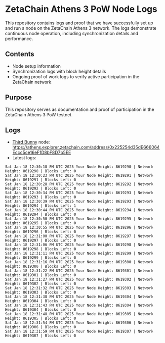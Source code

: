 # ZetaChain Athens 3 PoW Node Logs
This repository contains logs and proof that we have successfully set up and run a node on the ZetaChain Athens 3 network. The logs demonstrate continuous node operation, including synchronization details and performance.

## Contents
- Node setup information
- Synchronization logs with block height details
- Ongoing proof of work logs to verify active participation in the ZetaChain network

## Purpose
This repository serves as documentation and proof of participation in the ZetaChain Athens 3 PoW testnet.

## Logs

- [Third Bunny](https://thirdbunny.xyz/) node: https://athens.explorer.zetachain.com/address/0x225254d35dE666064Eccc5ce16eF1D8bF8D7b5EE
- Latest logs:
```
Sat Jan 18 12:30:18 PM UTC 2025 Your Node Height: 8619290 | Network Height: 8619290 | Blocks Left: 0
Sat Jan 18 12:30:23 PM UTC 2025 Your Node Height: 8619291 | Network Height: 8619291 | Blocks Left: 0
Sat Jan 18 12:30:28 PM UTC 2025 Your Node Height: 8619292 | Network Height: 8619292 | Blocks Left: 0
Sat Jan 18 12:30:34 PM UTC 2025 Your Node Height: 8619293 | Network Height: 8619293 | Blocks Left: 0
Sat Jan 18 12:30:39 PM UTC 2025 Your Node Height: 8619293 | Network Height: 8619294 | Blocks Left: 1
Sat Jan 18 12:30:44 PM UTC 2025 Your Node Height: 8619294 | Network Height: 8619294 | Blocks Left: 0
Sat Jan 18 12:30:50 PM UTC 2025 Your Node Height: 8619295 | Network Height: 8619295 | Blocks Left: 0
Sat Jan 18 12:30:55 PM UTC 2025 Your Node Height: 8619296 | Network Height: 8619296 | Blocks Left: 0
Sat Jan 18 12:31:00 PM UTC 2025 Your Node Height: 8619297 | Network Height: 8619297 | Blocks Left: 0
Sat Jan 18 12:31:06 PM UTC 2025 Your Node Height: 8619298 | Network Height: 8619298 | Blocks Left: 0
Sat Jan 18 12:31:11 PM UTC 2025 Your Node Height: 8619299 | Network Height: 8619299 | Blocks Left: 0
Sat Jan 18 12:31:16 PM UTC 2025 Your Node Height: 8619300 | Network Height: 8619300 | Blocks Left: 0
Sat Jan 18 12:31:22 PM UTC 2025 Your Node Height: 8619301 | Network Height: 8619301 | Blocks Left: 0
Sat Jan 18 12:31:27 PM UTC 2025 Your Node Height: 8619302 | Network Height: 8619302 | Blocks Left: 0
Sat Jan 18 12:31:32 PM UTC 2025 Your Node Height: 8619303 | Network Height: 8619303 | Blocks Left: 0
Sat Jan 18 12:31:38 PM UTC 2025 Your Node Height: 8619304 | Network Height: 8619304 | Blocks Left: 0
Sat Jan 18 12:31:43 PM UTC 2025 Your Node Height: 8619304 | Network Height: 8619304 | Blocks Left: 0
Sat Jan 18 12:31:48 PM UTC 2025 Your Node Height: 8619305 | Network Height: 8619305 | Blocks Left: 0
Sat Jan 18 12:31:54 PM UTC 2025 Your Node Height: 8619306 | Network Height: 8619306 | Blocks Left: 0
Sat Jan 18 12:31:59 PM UTC 2025 Your Node Height: 8619307 | Network Height: 8619307 | Blocks Left: 0
```
